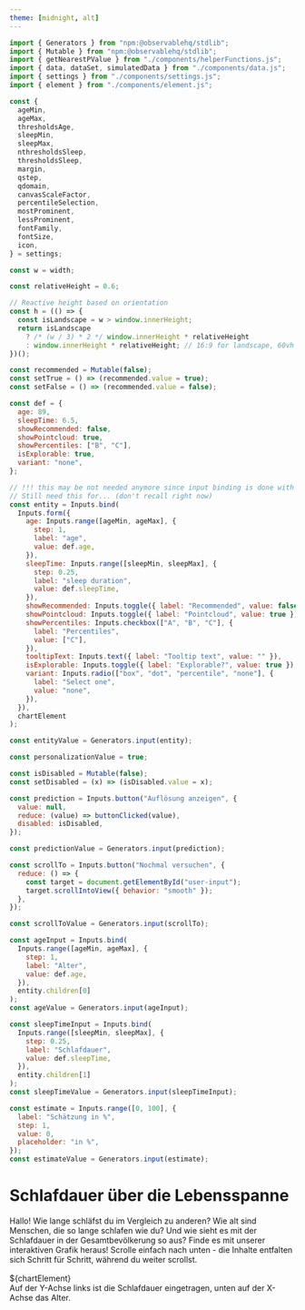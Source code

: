 ```yaml
---
theme: [midnight, alt]
---
```


<style>

.scroll-container {
  /* position: relative; */
  margin: 1rem auto;
}

.scroll-info {
  position: sticky;
  top: 0;
  margin: 0 auto;
  background-color: var(--theme-background-alt);
  /* z-index: -1; */
  /* pointer-events: none; */
  /* transition: z-index 0.3s ease, pointer-events 0.3s ease; */
}

/* .scroll-info.interactive {
  z-index: 3;
  pointer-events: auto;
} */

/* .scroll-info > div {
  position: relative;
} */

.scroll-info,
.scroll-section {
  transition: all 0.3s ease;
}
.scroll-section {
  position:relative;
  max-width: 32rem;
  margin: 0 auto 60vh;
  z-index: 2;
}

.scroll-section.inactive {
  opacity: 0.5; /* Adjust to desired dimming level */
  transition: opacity 0.3s ease; /* Smooth transition */
}

.scroll-section:last-of-type {
  margin-bottom: 30vh;
}

/* Style the buttons that are used to open and close the accordion panel */
/* .accordion {
  background-color: #eee;
  color: #444;
  cursor: pointer;
  padding: 18px;
  width: 100%;
  text-align: left;
  border: none;
  outline: none;
  transition: 0.4s;
} */

/* Add a background color to the button if it is clicked on (add the .active class with JS), and when you move the mouse over it (hover) */
/* .active, .accordion:hover {
  background-color: #ccc;
} */

/* Style the accordion panel. Note: hidden by default */
.panel {
  /* padding: 0 18px; */
  /* background-color: white; */
  display: none;
  overflow: hidden;
}

#answer {
  display: none;
  overflow: hidden;
}

</style>

```js
import { Generators } from "npm:@observablehq/stdlib";
import { Mutable } from "npm:@observablehq/stdlib";
import { getNearestPValue } from "./components/helperFunctions.js";
import { data, dataSet, simulatedData } from "./components/data.js";
import { settings } from "./components/settings.js";
import { element } from "./components/element.js";
```

```js
const {
  ageMin,
  ageMax,
  thresholdsAge,
  sleepMin,
  sleepMax,
  nthresholdsSleep,
  thresholdsSleep,
  margin,
  qstep,
  qdomain,
  canvasScaleFactor,
  percentileSelection,
  mostProminent,
  lessProminent,
  fontFamily,
  fontSize,
  icon,
} = settings;
```

```js
const w = width;
```

```js
const relativeHeight = 0.6;
```

```js
// Reactive height based on orientation
const h = (() => {
  const isLandscape = w > window.innerHeight;
  return isLandscape
    ? /* (w / 3) * 2 */ window.innerHeight * relativeHeight
    : window.innerHeight * relativeHeight; // 16:9 for landscape, 60vh for portrait
})();
```

```js
const recommended = Mutable(false);
const setTrue = () => (recommended.value = true);
const setFalse = () => (recommended.value = false);
```

```js
const def = {
  age: 89,
  sleepTime: 6.5,
  showRecommended: false,
  showPointcloud: true,
  showPercentiles: ["B", "C"],
  isExplorable: true,
  variant: "none",
};
```

```js
// !!! this may be not needed anymore since input binding is done with separate input declarations
// Still need this for... (don't recall right now)
const entity = Inputs.bind(
  Inputs.form({
    age: Inputs.range([ageMin, ageMax], {
      step: 1,
      label: "age",
      value: def.age,
    }),
    sleepTime: Inputs.range([sleepMin, sleepMax], {
      step: 0.25,
      label: "sleep duration",
      value: def.sleepTime,
    }),
    showRecommended: Inputs.toggle({ label: "Recommended", value: false }),
    showPointcloud: Inputs.toggle({ label: "Pointcloud", value: true }),
    showPercentiles: Inputs.checkbox(["A", "B", "C"], {
      label: "Percentiles",
      value: ["C"],
    }),
    tooltipText: Inputs.text({ label: "Tooltip text", value: "" }),
    isExplorable: Inputs.toggle({ label: "Explorable?", value: true }),
    variant: Inputs.radio(["box", "dot", "percentile", "none"], {
      label: "Select one",
      value: "none",
    }),
  }),
  chartElement
);
```

```js
const entityValue = Generators.input(entity);
```

```js
const personalizationValue = true;
```

```js
const isDisabled = Mutable(false);
const setDisabled = (x) => (isDisabled.value = x);
```

```js
const prediction = Inputs.button("Auflösung anzeigen", {
  value: null,
  reduce: (value) => buttonClicked(value),
  disabled: isDisabled,
});
```

```js
const predictionValue = Generators.input(prediction);
```

```js
const scrollTo = Inputs.button("Nochmal versuchen", {
  reduce: () => {
    const target = document.getElementById("user-input");
    target.scrollIntoView({ behavior: "smooth" });
  },
});
```

```js
const scrollToValue = Generators.input(scrollTo);
```

```js
const ageInput = Inputs.bind(
  Inputs.range([ageMin, ageMax], {
    step: 1,
    label: "Alter",
    value: def.age,
  }),
  entity.children[0]
);
const ageValue = Generators.input(ageInput);
```

```js
const sleepTimeInput = Inputs.bind(
  Inputs.range([sleepMin, sleepMax], {
    step: 0.25,
    label: "Schlafdauer",
    value: def.sleepTime,
  }),
  entity.children[1]
);
const sleepTimeValue = Generators.input(sleepTimeInput);
```

```js
const estimate = Inputs.range([0, 100], {
  label: "Schätzung in %",
  step: 1,
  value: 0,
  placeholder: "in %",
});
const estimateValue = Generators.input(estimate);
```

# Schlafdauer über die Lebensspanne

Hallo!
Wie lange schläfst du im Vergleich zu anderen? Wie alt sind Menschen, die so lange schlafen wie du? Und wie sieht es mit der Schlafdauer in der Gesamtbevölkerung so aus? Finde es mit unserer interaktiven Grafik heraus! Scrolle einfach nach unten - die Inhalte entfalten sich Schritt für Schritt, während du weiter scrollst.

<section class="scroll-container">
  <div class="scroll-info">${chartElement}</div>
  <div class="scroll-section card" data-step="1">Auf der Y-Achse links ist die Schlafdauer eingetragen, unten auf der X-Achse das Alter.</div>
  <div class="scroll-section card" data-step="2">Jeder winzige Punkt in der Wolke entspricht der Schlafdauer einer Person eines bestimmten Alters. Dazu haben Fachleute die Daten von über 150.000 Menschen aus verschiedenen Studien zusammengetragen. Je dichter die Wolke, desto mehr Menschen werden dort repräsentiert. Die Daten der Erwachsenen beruhen auf Selbsteinschätzungen, die der Kinder auf Angaben der Eltern. Studien zufolge unterliegt die Beurteilung der eigenen Schlafdauer oft Verzerrungen: Wer unter Schlafstörungen leidet, neigt dazu, die geschlafene Zeit zu unterschätzen. Gute Schläfer hingegen überschätzen sie häufig.</div>
  <div class="scroll-section card" data-step="3">Die Linien geben Perzentile an und zeigen, wie sich die Datenpunkte in der Stichprobe verteilen. Was das konkret heißt, siehst du im folgenden Bild:</div>
  <div class="scroll-section card" data-step="4">Karin ist 31 Jahre alt und liegt mit einer Schlafdauer von 7 Stunden im 50. Perzentil: Die eine Hälfte der 31-Jährigen schläft mehr, die andere weniger.</div>
   <div class="scroll-section card" data-step="5" id="user-input">
  Wie ist es bei dir? Gib hier dein Alter und deine übliche Schlafdauer (bspw. von letzter Nacht) ein, um dich in der Grafik verorten zu können! Wenn du weiter scrollst, kannst du dich mit anderen in deinem Alter vergleichen.
  ${ageInput}${sleepTimeInput}</div>
  <div class="scroll-section card" data-step="6">Die Figuren zeigen, wie lange Menschen in einem bestimmten Alter schlafen. Jede Figur steht für einen Anteil der Menschen in dieser Altersgruppe. Je höher oder tiefer eine Figur auf der Grafik ist, desto länger oder kürzer schlafen diese Menschen. Je mehr Figuren nebeneinanderstehen, desto mehr Menschen schlafen die Stundenanzahl, die links auf dieser Höhe angegeben ist.</div> 
    <div class="scroll-section card" data-step="7">Was würdest du schätzen, wie viel Prozent der Menschen in ${personalizationValue ? "deiner" : "dieser"} Altersgruppe schlafen kürzer als du?${estimate}${prediction}
      <div id="answer">Die richtige Antwort ist ${Math.round(getNearestPValue(dataSet, chartValue.age, chartValue.sleepTime) * 100)}% Versuche es gerne nochmal mit einem anderen Alter/Schlafdauer. Wenn du auf den Button klickst, scrollt die Seite wieder nach oben zur richtigen Stelle. Wenn du lieber fortfahren willst, scrolle wie gehabt weiter nach unten.${scrollTo}
      </div>
    </div>  
   <div class="scroll-section card" data-step="8">Jetzt kannst du die Grafik frei erkunden, indem du den Cursor in die Grafik bewegst.</div>
      <div class="scroll-section card" data-step="8">Jetzt kannst du die Grafik frei erkunden, indem du den Cursor in die Grafik bewegst.</div>

</section>

```js
console.log("dataSet", dataSet);
```

```js
/* const container = d3.select(element("div")); */
console.log("Codeblock executed");
const container = d3.create("div");
container.style("position", "relative");
container.style("background-color", `var(--theme-background)`);

const canvas = container.append("canvas").node();
const context = canvas.getContext("2d");

// Initialize the value of the container
container.node().value = {
  age: undefined,
  sleepTime: undefined,
  showRecommended: false,
  showPointcloud: true,
  showPercentiles: ["B", "C"],

  tooltipText: "",
  isExplorable: false,
  variant: "none",
};

canvas.width = w * canvasScaleFactor;
canvas.height = h * canvasScaleFactor;

canvas.style.width = `${w}px`;
canvas.style.height = `${h}px`;

const svg = container
  .append("svg")
  .attr("class", "svg")
  .attr("width", w)
  .attr("height", h)
  .style("position", "absolute")
  .style("top", "0px")
  .style("left", "0px");

const defs = svg.append("defs");

defs
  .append("symbol")
  .attr("id", "man-icon")
  .attr("viewBox", "0 -960 960 960")
  .append("path")
  .attr("d", icon)
  .attr("fill", "white");

const pointcloud = new Pointcloud(context, canvas);

// Create Axes
createXAxis(svg);
createYAxis(svg);

const crosshair = initializeCrosshair(svg);

// Setup the pointer interactions like pointerMoved and pointerClicked
new PointerInteraction(svg, container);

function update(data) {
  //console.log(data);

  // Update the pointcloud visibility
  pointcloud.setVisibility(container.node().value.showPointcloud);

  switch (container.node().value.variant) {
    case "percentile":
      updatePercentilePlot(data);
      break;
    case "dot":
      updateDotPlot(data, container.node().value);
      break;
    case "box":
      updateBoxPlot(data);
      break;
    case "none":
      exitPlot();
      break;
    default:
      console.error("Unknown plot type selected");
  }

  // Draw percentiles
  drawGroupedPercentileLines(svg, container);

  // Draw recommended Area
  drawRecommendedArea(svg, container);

  updateCrosshairs(container.node().value, crosshair);
}

container.node().update = update;
```

```js
const chartElement = container.node();
```

```js
const chartValue = Generators.input(chartElement);
```

```js
const cases = [
  { name: "Leo", age: 8.1, tib: 12 },
  { name: "Paula", age: 17.35, tib: 9 },
  { name: "Karin", age: 31.15, tib: 7 },
  { name: "Maria", age: 75, tib: 6 },
];
```

```js
function set(input, value) {
  input.value = value;
  input.dispatchEvent(new Event("input", { bubbles: true }));
}
```

```js
const update = chartElement.update(dataSet.get(chartValue.age));
```

```js
const band = 1;
```

<!-- ---

### Crosshairs -->

```js
function initializeCrosshair(svg) {
  const x = Number(xScaleSVG(ageMin));
  const y = Number(yScaleSVG(sleepMax));

  const crosshair = svg.append("g").attr("class", "crosshair");

  const tooltip = crosshair
    .append("g")
    .attr("class", "tooltip")
    .style("display", "none");

  // Tooltip text
  const tooltipText = tooltip
    .append("text")
    .attr("class", "tooltip-text")
    .attr("x", 0) // Centered above the crosshair
    .attr("y", -20) // Positioned within the rectangle
    .attr("text-anchor", "middle")
    .attr("alignment-baseline", "middle")
    .attr("fill", "white")
    .style("font", `${fontSize} ${fontFamily}`)
    .text("Name"); // Default placeholder text

  const crosshairPoint = crosshair
    .append("circle")
    .attr("class", "crosshairPoint")
    .attr("cx", x)
    .attr("cy", y)
    .attr("r", "4px")
    .attr("fill", "white")
    .attr("opacity", 0);

  const crosshairXLabel = crosshair
    .append("text")
    .attr("class", "crosshairLabel")
    .attr("x", x)
    .attr("y", h - margin.bottom)
    .attr("dy", 9)
    .style("fill", "white")
    .style("stroke", "black")
    .style("stroke-width", "6")
    .style("paint-order", "stroke")
    .style("font", `${fontSize} ${fontFamily}`)
    .style("text-anchor", "start")
    .style("alignment-baseline", "hanging")
    .text(`${ageFormat(ageMin)} Jahre (Alter)`);

  const crosshairXLine = crosshair
    .append("line")
    .attr("class", "crosshairLine")
    .attr("x1", x)
    .attr("x2", x)
    .attr("y1", h - margin.bottom)
    .attr("y2", h - margin.bottom + 6)
    .style("stroke", "white")
    .style("stroke-width", lineWidths.regular);

  const crosshairYLabel = crosshair
    .append("text")
    .attr("class", "crosshairLabel")
    .attr("x", margin.left)
    .attr("y", y)
    .attr("dy", -4)
    .style("fill", "white")
    .style("stroke", "black")
    .style("stroke-width", "4")
    .style("paint-order", "stroke")
    .style("font", `${fontSize} ${fontFamily}`)
    .style("text-anchor", "start")
    .style("alignment-baseline", "baseline")
    .text(`${convertDecimalToTimeFormat(sleepMax)} Stunden (Schlafdauer)`);

  const crosshairYLine = crosshair
    .append("line")
    .attr("class", "crosshairLine")
    .attr("x1", margin.left)
    .attr("x2", w - margin.right)
    .attr("y1", y)
    .attr("y2", y)
    .style("stroke", "white")
    .attr("stroke-opacity", 1)
    .style("stroke-width", 1);

  return {
    crosshairPoint: crosshairPoint,
    crosshairXLine: crosshairXLine,
    crosshairXLabel: crosshairXLabel,
    crosshairYLine: crosshairYLine,
    crosshairYLabel: crosshairYLabel,
    tooltip: tooltip,
    tooltipText: tooltipText,
  };
}
```

```js
function updateCrosshairs(
  data,
  {
    crosshairPoint,
    crosshairXLine,
    crosshairXLabel,
    crosshairYLine,
    crosshairYLabel,
    tooltip,
    tooltipText,
  }
) {
  let x = Number(xScaleSVG(data.age));
  let y = Number(yScaleSVG(data.sleepTime));
  let textAge = data.age;
  let textSleep = data.sleepTime;
  let duration = 100;
  let tickOpacity = 0.4;
  let pointOpacity = 1;
  let intersect = data.age < 23;
  let labelXOffset = -6;

  console.log("tooltipText", data.tooltipText);

  // -------------------------
  // Tooltip visibility logic
  // -------------------------
  //
  // Show the tooltip only if "data.tooltipText" is defined.
  // Hide it otherwise.
  const tooltipIsVisible = data.tooltipText !== undefined;
  // If tooltip is visible, show the text from data.tooltipText
  if (tooltipIsVisible) {
    tooltipText.text(data.tooltipText);
  }

  // if cursor outside margins the crosshair get reset
  if (isNaN(x) || isNaN(y)) {
    x = Number(xScaleSVG(ageMin));
    y = Number(yScaleSVG(sleepMax));
    textAge = ageMin;
    textSleep = sleepMax;
    duration = 400;
    tickOpacity = 1;
    pointOpacity = 0;
    labelXOffset = 0;
  }

  // Transition the tooltip container
  tooltip
    .transition()
    .duration(duration)
    .style("display", tooltipIsVisible ? "block" : "none")
    .attr("transform", `translate(${x}, ${y})`);

  // Fade out the axis ticks if the crosshair is active
  d3.selectAll(".x-axis .tick")
    .transition()
    .duration(200)
    .attr("opacity", tickOpacity);

  d3.selectAll(".y-axis .tick text")
    .transition()
    .duration(200)
    .attr("opacity", tickOpacity);

  // Move the crosshair dot
  crosshairPoint
    .transition()
    .attr("cx", x)
    .attr("cy", y)
    .duration(duration)
    .attr("opacity", pointOpacity);

  // Move X label & line
  crosshairXLabel
    .transition()
    .duration(duration)
    .attr("x", x)
    .attr("dx", labelXOffset)
    .text(`${ageFormat(textAge)} Jahre (Alter)`);

  crosshairXLine.transition().duration(duration).attr("x1", x).attr("x2", x);

  // Move Y label & line
  crosshairYLabel
    .transition("dxTransitionLabel")
    .duration(200)
    .attr("x", intersect ? w - margin.right : margin.left);

  crosshairYLabel
    .transition("textanchorTransitionLabel")
    .duration(100)
    .delay(100)
    .style("text-anchor", intersect ? "end" : "start");

  crosshairYLabel
    .transition("xyTextTransitionLabel")
    .duration(duration)
    .attr("y", y)
    .text(`${convertDecimalToTimeFormat(textSleep)} Stunden (Schlafdauer)`);

  crosshairYLine.transition().duration(duration).attr("y1", y).attr("y2", y);
}
```

<!-- ---

### Pointer Functions -->

```js
class PointerInteraction {
  constructor(svg, container) {
    this.svg = svg;
    this.container = container;
    this.isPlotLocked = false;
    this.node = container.node();

    // Attach event listeners
    this.attachEventListeners();

    // Create a debounced logger
    this.debouncedLogger = createDebouncedLogger(logInteraction, 500); // 500ms delay
  }

  /**
   * Calculate the pointer's position and determine if it is within margins.
   * @param {Event} event - The pointer event.
   * @returns {Object} - An object with `x`, `y`, and `withinMargins`.
   */
  calculatePosition(event) {
    const [x, y] = d3.pointer(event);
    const withinMargins =
      x >= margin.left &&
      x <= w - margin.right &&
      y >= margin.top &&
      y <= h - margin.bottom;

    return { x, y, withinMargins };
  }

  /**
   * Map position to data values or reset if out of bounds.
   * @param {Object} position - The pointer position (x, y, withinMargins).
   * @returns {Object} - Updated interaction state.
   */
  calculateValue({ x, y, withinMargins }) {
    if (!withinMargins) {
      return {
        ...this.node.value,
        age: undefined,
        sleepTime: undefined,
      };
    }

    return {
      ...this.node.value,
      age: Math.round(xScaleSVG.invert(x)),
      sleepTime: roundToStep(yScaleSVG.invert(y), 0.25),
    };
  }

  /**
   * Update the cursor style based on the plot lock state.
   * @param {boolean} locked - Whether the plot is locked.
   */
  updateInteractionState(locked) {
    this.svg.style("cursor", locked ? "not-allowed" : "crosshair");
  }

  /**
   * Handle pointer movement and update interaction state.
   * @param {Event} event - The pointer move event.
   */
  pointerMoved(event) {
    if (
      !this.isValidEvent(event) ||
      this.isPlotLocked ||
      !this.node.value.isExplorable
    )
      return;

    const position = this.calculatePosition(event);
    const newValue = this.calculateValue(position);

    // Trigger an update only if the value changes
    if (!_.isEqual(this.node.value, newValue)) {
      this.node.value = newValue;
      this.node.dispatchEvent(new CustomEvent("input", { bubbles: true }));

      // Log the interaction with a debounce
      this.debouncedLogger(newValue);
    }
  }

  /**
   * Toggle the lock state of the plot on pointer click.
   */
  pointerClicked() {
    this.isPlotLocked = !this.isPlotLocked;
    this.updateInteractionState(this.isPlotLocked);
  }

  /**
   * Validate the event object.
   * @param {Event} event - The event to validate.
   * @returns {boolean} - Whether the event is valid.
   */
  isValidEvent(event) {
    return event !== null && typeof event === "object";
  }

  /**
   * Attach pointer event listeners to the SVG element.
   */
  attachEventListeners() {
    this.svg
      .on("pointerenter pointermove", this.pointerMoved.bind(this))
      .on("click", this.pointerClicked.bind(this))
      .on("touchstart", (event) => event.preventDefault()); // Prevent default touch behavior
  }
}
```

```js
function createDebouncedLogger(callback, delay) {
  let timer;
  return (data) => {
    clearTimeout(timer);
    timer = setTimeout(() => {
      callback(data);
    }, delay);
  };
}
```

```js
function logInteraction({ age, sleepTime }) {
  /* console.log(`Logging interaction: Age=${age}, SleepTime=${sleepTime}`); */
  window["optimizely"] = window["optimizely"] || [];
  window["optimizely"].push({
    type: "event",
    eventName: "kielscn_schlafdauer_sctn_8_input_changed",
    tags: {
      age_value: age,
      sleepTime_value: sleepTime,
    },
  });
}
```

<!-- ---

### Axes -->

```js
function createXAxis(svg) {
  // Append the x-axis group to the SVG and set its position based on height and margin
  const xAxis = svg
    .append("g")
    .attr("class", "x-axis")
    .attr("transform", `translate(0,${h - margin.bottom})`)
    .call(
      d3
        .axisBottom(xScaleSVG)
        .tickFormat(d3.format("02"))
        .tickValues(d3.range(ageMin, ageMax + 1, 5))
    )
    .call((g) => {
      // Styling specific ticks and lines
      g.selectAll(".tick text")
        .style("fill", "white")
        .style("font", `${fontSize} ${fontFamily}`);
      g.selectAll(".tick:first-of-type text").style("text-anchor", "start");
      g.selectAll(".tick line").attr("stroke", "white");
      g.select(".domain").attr("stroke", "white");
    });
}
```

```js
// Convert sleep time hours to JavaScript date objects
const startTime = new Date();
startTime.setHours(sleepMin, 0, 0, 0); // Set hours, minutes, seconds, milliseconds
```

```js
// Convert sleep time hours to JavaScript date objects
const endTime = new Date();
endTime.setHours(sleepMax, 0, 0, 0); // Set hours, minutes, seconds, milliseconds
```

```js
function createYAxis(svg) {
  // Append the y-axis group to the SVG and set its position based on margin
  const yAxis = svg
    .append("g")
    .attr("class", "y-axis")
    .attr("transform", `translate(${margin.left},0)`)
    .call(
      d3
        .axisRight(timeScale)
        .tickSize(w - margin.left - margin.right)
        .tickFormat(d3.timeFormat("%H:%M"))
    )
    .call((g) => {
      // Custom styling for ticks and lines
      g.selectAll(".tick text")
        .style("fill", "white")
        .style("font", `${fontSize} ${fontFamily}`)
        .style("stroke", "black")
        .style("stroke-width", "2")
        .style("paint-order", "stroke")
        .attr("x", 0)
        .attr("dy", -4);
      g.selectAll(".tick line").attr("stroke", "white");
      g.selectAll(".tick:not(:first-of-type) line")
        .attr("stroke-opacity", 0.4)
        .attr("stroke-dasharray", "2,2");
      g.selectAll(".tick:first-of-type").remove(); // Removes the first tick if necessary
      g.select(".domain").remove(); // Removes the axis line
    });
}
```

```js
function formatTickX(d) {
  // Check if the previous element sibling of the parent node is a 'path', which would mean this is the first tick
  return this.parentNode.previousElementSibling &&
    this.parentNode.previousElementSibling.tagName === "path"
    ? `${d} Jahre (Alter)`
    : `${d}`;
}
```

```js
function formatTickY(d) {
  // Check if the previous element sibling of the parent node is a 'path', which would mean this is the first tick
  return this.parentNode.nextSibling ? `${d}` : `${d} Stunden (Schlafdauer)`;
}
```

<!-- ---

### Helper Functions -->

```js
function transitionPlot(selection, data) {
  selection
    .transition("transform")
    .duration(100)
    .ease(d3.easeCubic)
    .attr("transform", `translate(${xScaleSVG(data.ageRange.start)}, 0)`);
}
```

```js
function updatePlot({
  data,
  plotClass,
  plotDataKey,
  enterFn,
  updateFn,
  preprocessFn = () => ({}),
  filterFn = (data) => data,
  useElements = true, // New parameter to switch between the two methods
}) {
  const svg = d3.select(".svg");

  // Check if data is undefined, empty
  if (!data || !data[plotDataKey] || data[plotDataKey].length === 0) {
    svg
      .selectAll(`.${plotClass}`)
      .transition("opacity")
      .duration(200)
      .style("opacity", 0)
      .remove();
    return;
  }

  // Apply the filter function
  const filteredData = filterFn(data[plotDataKey]);

  // Run preprocessing function and get preprocessed data
  const preprocessData = preprocessFn(filteredData);

  // Bind data, considering whether it's an array or a single object
  let plot = svg.selectAll(`.${plotClass}`).data([filteredData], () => 1);
  let plotEnter;
  if (useElements) {
    // For dot and percentile plots
    plotEnter = plot
      .enter()
      .append("g")
      .attr("class", plotClass)
      .attr("transform", `translate(${xScaleSVG(data.ageRange.start)}, 0)`)
      .style("opacity", 0);

    plotEnter.transition("opacity").duration(200).style("opacity", 1);

    plot = plot.merge(plotEnter);

    plot.call(transitionPlot, data);

    plot
      .selectAll(`.${plotClass}-element`)
      .data(
        (d) => d || [],
        (d) => d.p
      )
      .join(
        (enter) => enterFn(enter, preprocessData),
        (update) => updateFn(update, preprocessData),
        (exit) => exit.remove()
      );
  } else {
    // For box plots
    // Apply transitions to the box plot based on data.
    transitionPlot(plot, data);
    plot.join(
      (enter) => enterFn(enter, { ageRange: data.ageRange }),
      (update) => updateFn(update, { ageRange: data.ageRange }),
      (exit) => exit.remove()
    );
  }
}
```

```js
/**
 * Exits any currently visible plot by fading it out and removing it from the DOM.
 * The function targets plots with classes 'dot', 'box', and 'percentile'.
 */
function exitPlot() {
  const svg = d3.select(".svg");

  // Define the possible plot classes
  const plotClasses = ["dot-plot", "box-plot", "percentile-plot"];

  // Select all plots with the specified classes and apply the exit transition
  svg
    .selectAll(plotClasses.map((cls) => `.${cls}`).join(", "))
    .transition("opacity")
    .duration(200)
    .style("opacity", 0)
    .remove();
}
```

```js
function roundToStep(value, step) {
  return Math.round(value / step) * step;
}
```

```js
const timeFormat = d3.timeFormat("%H:%M");
```

```js
const ageFormat = d3.format("02");
```

```js
function convertDecimalToTimeFormat(decimalHour) {
  const hours = Math.floor(decimalHour); // Get the whole number part for hours
  const minutes = Math.round((decimalHour - hours) * 60); // Convert the decimal part to minutes

  const date = new Date();
  date.setHours(hours, minutes, 0, 0);

  return timeFormat(date); // Format the date to HH:MM
}
```

<!-- ---

### Box Plot -->

```js
const updateBox = (update) => {
  update
    .select(".range")
    .transition()
    .duration(400)
    .attr(
      "d",
      (d) => `M0,${yScaleBoxPlot(d.range[1])} V${yScaleBoxPlot(d.range[0])}`
    );

  update
    .select(".quartiles")
    .transition()
    .duration(400)
    .attr(
      "d",
      (d) => `
          M${-10},${yScaleBoxPlot(d.quartiles[2])}
          H${10}
          V${yScaleBoxPlot(d.quartiles[0])}
          H${-10}
          Z
        `
    );

  update
    .select(".median")
    .transition()
    .duration(400)
    .attr("d", (d) => `M${-10},${yScaleBoxPlot(d.quartiles[1])} H${10}`);

  return update;
};
```

```js
const enterBox = (enter, { ageRange }) => {
  let boxEnter = enter
    .append("g")
    .attr("class", "box")
    .attr("transform", `translate(${xScaleSVG(ageRange.start)}, 0)`)
    .attr("opacity", 0);

  boxEnter
    .append("path")
    .attr("class", "range")
    .attr("stroke", "white")
    .attr("stroke-width", lineWidths.regular);

  boxEnter
    .append("path")
    .attr("class", "quartiles")
    .attr("stroke", "white")
    .attr("stroke-width", lineWidths.regular);

  boxEnter
    .append("path")
    .attr("class", "median")
    .attr("stroke", "white")
    .attr("stroke-width", lineWidths.regular);

  boxEnter.transition().duration(400).attr("opacity", 1);

  return boxEnter;
};
```

```js
function updateBoxPlot(data) {
  const enterBoxPlot = (enter, { ageRange }) => enterBox(enter, { ageRange });
  const updateBoxPlot = (update) => updateBox(update);

  updatePlot({
    data: data,
    plotClass: "box",
    plotDataKey: "boxPlotData",
    enterFn: enterBoxPlot,
    updateFn: updateBoxPlot,
    useElements: false,
  });
}
```

<!-- ---

### Dot Plot -->

```js
function precalculateHeights(data) {
  const totalHeightMap = new Map();
  data.forEach((dot) => {
    const x = dot.x;
    const count = totalHeightMap.get(x) || 0;
    totalHeightMap.set(x, count + 2 * qradius);
  });
  return totalHeightMap;
}
```

```js
function getStackOffset(x, radius, stackMap) {
  let currentHeight = stackMap.get(x) || 0;
  stackMap.set(x, currentHeight + 2 * radius);
  return currentHeight;
}
```

```js
function calculateCX(d, stackMap, totalHeightMap) {
  const offset = getStackOffset(d.x, qradius, stackMap);
  const totalHeight = totalHeightMap.get(d.x);
  return totalHeight / 2 - offset - qradius;
}
```

```js
function enterDot(enter, values, stackMap, totalHeightMap) {
  return enter
    .append("use")
    .attr("href", "#man-icon")
    .attr("class", "dot-plot-element")
    .attr("x", (d) => calculateCX(d, stackMap, totalHeightMap) - 12)
    .attr("y", (d) => yScaleDotPlot(d.x) - 12) // offset of half the height
    .attr("width", 24)
    .attr("height", 24)
    .attr("fill-opacity", (d) => (d.q <= values.sleepTime ? "1" : "0"))
    .style("stroke", "white")
    .style("stroke-width", 32);
}
```

```js
function updateDot(update, values, stackMap, totalHeightMap) {
  return update
    .transition()
    .delay(100)
    .duration(400)
    .ease(d3.easeCubic)
    .attr("fill-opacity", (d) => (d.q <= values.sleepTime ? "1" : "0"))
    .attr("x", (d) => calculateCX(d, stackMap, totalHeightMap) - 12)
    .attr("y", (d) => yScaleDotPlot(d.x) - 12); // offset of half the height
}
```

```js
function updateDotPlot(data, values) {
  const preprocessDotPlot = (plotData) => {
    return {
      stackMap: new Map(),
      totalHeightMap: precalculateHeights(plotData),
    };
  };

  const enterDotPlot = (enter, { stackMap, totalHeightMap }) =>
    enterDot(enter, values, stackMap, totalHeightMap);
  const updateDotPlot = (update, { stackMap, totalHeightMap }) =>
    updateDot(update, values, stackMap, totalHeightMap);

  updatePlot({
    data: data,
    plotClass: "dot-plot",
    plotDataKey: "dotPlotData",
    enterFn: enterDotPlot,
    updateFn: updateDotPlot,
    preprocessFn: preprocessDotPlot,
  });
}
```

<!-- ---

### Percentile Plot -->

```js
function enterPercentile(enter) {
  return enter
    .append("text")
    .attr("class", "percentile-plot-element")
    .attr("y", (d) => yScaleSVG(d.q))
    .text((d) => `${Math.round(d.p * 100)}%`) // Improved percentage display
    .style("fill", "white")
    .style("font", "10px Roboto")
    .attr("text-anchor", "middle")
    .attr("alignment-baseline", "middle");
}
```

```js
function updatePercentile(update) {
  return update
    .transition()
    .duration(100)
    .ease(d3.easeCubic)
    .attr("y", (d) => yScaleSVG(d.q));
}
```

```js
function updatePercentilePlot(data) {
  const filterPercentilePlot = (plotData) => {
    return plotData.filter((item) => percentileSelection.includes(item.p));
  };

  const enterPercentilePlot = (enter) => enterPercentile(enter); // Assuming enterDot doesn't require additional data
  const updatePercentilePlot = (update) => updatePercentile(update); // Assuming updateDot doesn't require additional data

  updatePlot({
    data: data,
    plotClass: "percentile-plot",
    plotDataKey: "percentilePlotData",
    enterFn: enterPercentilePlot,
    updateFn: updatePercentilePlot,
    filterFn: filterPercentilePlot,
  });
}
```

<!-- ---

### Settings -->

```js
const lineWidths = {
  thin: 0.5,
  regular: 1,
  medium: 1.5,
  thick: 2,
};
```

```js
const colors = {
  background: "black",
  grid: "white",
  recommended: "#2e807d",
  acceptable: "#3d1438",
  text: "white",
  strokeOutline: "black",
};
```

<!-- ---

### Setup

---

### Scales -->

```js
const xScaleSVG = d3
  .scaleLinear()
  .domain([ageMin, ageMax]) // Data space
  .rangeRound([margin.left, w - margin.right]) // Pixel space
  .clamp(true);
```

```js
const yScaleSVG = d3
  .scaleLinear()
  .domain([sleepMin, sleepMax]) // Data space
  .rangeRound([h - margin.bottom, margin.top]) // Pixel space, inverted because canvas y=0 is at the top
  .clamp(true);
```

```js
const timeScale = d3
  .scaleTime()
  .domain([startTime, endTime])
  .range([h - margin.bottom, margin.top])
  .clamp(true);
```

```js
const xScaleDotPlot = d3
  .scaleLinear()
  .domain([0, qymax])
  .range([0, qymax * qradius * 2]);
```

```js
const yScaleDotPlot = d3
  .scaleLinear()
  .domain([sleepMin, sleepMax])
  .range([h - margin.bottom, margin.top]);
```

```js
const xScaleBoxPlot = d3
  .scaleLinear()
  .domain([ageMin, ageMax])
  .rangeRound([margin.left, w - margin.right]);
```

```js
const yScaleBoxPlot = d3
  .scaleLinear()
  .domain([sleepMin, sleepMax])
  .range([h - margin.bottom, margin.top]);
```

```js
const rangeSteps = d3.range(4, 13.5, 0.5); // Creates an array from 4 to 13 with steps of 0.5
```

```js
const rangeValues = d3.range(
  h - margin.bottom,
  margin.top,
  ((margin.top - (h - margin.bottom)) / rangeSteps.length) * -1
);
```

```js
d3.range(
  h - margin.bottom,
  margin.top,
  ((margin.top - (h - margin.bottom)) / rangeSteps.length) * -1
);
```

```js
const yScaleCrosshair = d3
  .scaleThreshold()
  .domain(rangeSteps) // Data space
  .range(d3.range(h - margin.bottom, margin.top, -1)); // Assuming equal step in pixel space // Assuming equal step in pixel space
```

```js
const yScaleCrosshair1 = d3
  .scaleQuantize()
  .domain([h - margin.bottom, margin.top])
  .range(thresholdsSleep);
```

```js
const yScaleQuantize = d3
  .scaleQuantize()
  .domain(d3.range(h - margin.bottom, margin.top, -1))
  .range([4, 13]); // Assuming equal step in pixel space
```

<!-- ---

### Quantile Dot Plots -->

```js
const qwidth = h - margin.top - margin.bottom;
```

```js
// find the maximum amount of stacked dots
const qymax = Math.max(
  ...data.map((obj) =>
    Math.max(
      ...d3
        .rollup(
          obj.dotPlotData,
          (v) => v.length, // Count the entries
          (d) => d.x // Group by the x value
        )
        .values()
    )
  )
);
```

```js
const qradius = (0.5 * qwidth * qstep) / (qdomain[1] - qdomain[0]);
```

<!-- ---

### Percentile Lines Plot -->

```js
function drawGroupedPercentileLines(svg, container) {
  const percentiles = container.node().value.showPercentiles;

  // Create or select a group for all percentile lines
  let allPercentilesGroup = svg.select(".all-percentiles");

  if (allPercentilesGroup.empty()) {
    allPercentilesGroup = svg.append("g").attr("class", "all-percentiles");
  }

  // Filter the data based on the percentiles array
  const visiblePercentiles = groupedByPercentile.filter((value) => {
    const percentileKey = value[0]; // The percentile key (5, 6, 7, etc.)
    return (
      (mostProminent.includes(percentileKey) && percentiles.includes("A")) ||
      (lessProminent.includes(percentileKey) &&
        percentileKey % 5 === 0 &&
        percentiles.includes("B")) ||
      percentiles.includes("C")
    );
  });

  // Bind data to the percentile group
  const percentileGroups = allPercentilesGroup
    .selectAll(".percentile-group")
    .data(visiblePercentiles, (d) => d[0]); // Use the first item in the array as the key

  // Use join to handle enter, update, and exit
  percentileGroups.join(
    (enter) => {
      const group = enter
        .append("g")
        .attr("class", "percentile-group")
        .style("opacity", 0); // Start with 0 opacity for fade-in

      // Draw lines with the provided styles
      group.each(function (d) {
        const percentileKey = d[0]; // The percentile key (5, 6, 7, etc.)
        const percentileData = d[1]; // The array of percentile data objects (age, tst, etc.)

        if (
          mostProminent.includes(percentileKey) &&
          percentiles.includes("A")
        ) {
          drawPercentileLines(
            d3.select(this),
            percentileData,
            0.4,
            lineWidths.regular,
            colors.text
          );
        } else if (
          lessProminent.includes(percentileKey) &&
          percentileKey % 5 === 0 &&
          percentiles.includes("B")
        ) {
          drawPercentileLines(
            d3.select(this),
            percentileData,
            0.4,
            lineWidths.thin,
            colors.text
          );
        } else if (percentiles.includes("C")) {
          drawPercentileLines(
            d3.select(this),
            percentileData,
            0.2,
            lineWidths.regular,
            colors.text
          );
        }
      });

      group
        .transition()
        .duration(600)
        .ease(d3.easeCubicInOut)
        .style("opacity", 1); // Fade in
    },

    // Update: Keep elements that are still present
    (update) => update,

    // Exit: Fade out and remove lines when percentiles are no longer visible
    (exit) =>
      exit
        .transition()
        .duration(600)
        .ease(d3.easeCubicInOut)
        .style("opacity", 0)
        .remove() // Remove after transition
  );
}
```

```js
function drawPercentileLines(
  selection,
  data,
  opacity,
  strokeWidth,
  strokeColor
) {
  selection
    .append("path")
    .datum(data) // Bind the data to the path
    .attr("fill", "none")
    .attr("stroke", strokeColor)
    .attr("stroke-width", strokeWidth)
    .attr("stroke-opacity", opacity)
    .attr("d", lineGenerator); // Use the line generator to set the "d" attribute
}
```

```js
const lineGenerator = d3
  .line()
  .curve(d3.curveNatural)
  .x((d) => xScaleSVG(d.age))
  .y((d) => yScaleSVG(d.tst));
```

<!-- ---

### Recommended Area -->

```js
function drawRecommendedArea(svg, container) {
  const recommendedData = container.node().value.showRecommended
    ? [sleepData]
    : [];

  const group = svg.selectAll(".recommended-group").data(recommendedData);

  group.join(
    // Enter: Draw the area and lines when recommendedData has content
    (enter) => {
      const g = enter
        .append("g") // Append a group for the recommended area
        .attr("class", "recommended-group")
        .style("opacity", 0) // Start invisible
        .call((g) =>
          g
            .transition() // Apply fade-in transition
            .duration(600)
            .ease(d3.easeCubicInOut)
            .style("opacity", 1)
        );

      g.append("path")
        .attr("fill", colors.recommended)
        .attr("fill-opacity", 0.2)
        .attr("d", areaGenerator);

      const lowerLine = areaGenerator.lineY0();
      const upperLine = areaGenerator.lineY1();

      g.append("path")
        .attr("d", lowerLine)
        .attr("stroke", colors.recommended)
        .attr("stroke-width", lineWidths.medium)
        .attr("fill", "none");

      g.append("path")
        .attr("d", upperLine)
        .attr("stroke", colors.recommended)
        .attr("stroke-width", lineWidths.medium)
        .attr("fill", "none");
    },

    // Update: Keep the group in place if it remains the same
    (update) => update,

    // Exit: Remove the area and lines when recommendedData is empty
    (exit) =>
      exit
        .transition() // Apply fade-out transition
        .duration(600)
        .ease(d3.easeCubicInOut)
        .style("opacity", 0)
        .remove()
  );
}
```

```js
const areaGenerator = d3
  .area()
  .x((d) => xScaleSVG(d.age))
  .y0((d) => yScaleSVG(d.recommended[0]))
  .y1((d) => yScaleSVG(d.recommended[1]))
  .curve(d3.curveStepAfter);
```

```js
// Process sleep data in an observable notebook cell
const sleepData = sleepGuidelines
  .flatMap((group) => {
    const [startAge, endAge] = group.ageRange.split("–").map(Number);

    return [
      ...(startAge < ageMin && endAge >= ageMin
        ? [{ age: ageMin, ...group }]
        : []),
      ...(startAge >= ageMin ? [{ age: startAge, ...group }] : []),
      ...(endAge > ageMin && endAge <= ageMax
        ? [{ age: endAge, ...group }]
        : []),
    ];
  })
  .concat(
    sleepGuidelines.at(-1).ageRange.split("–")[1] > ageMax
      ? [
          {
            age: ageMax,
            ...sleepGuidelines.at(-1),
          },
        ]
      : []
  );
```

```js
const sleepGuidelines = [
  { ageRange: "1–2", recommended: [11, 14], acceptable: [9, 16] },
  { ageRange: "3–5", recommended: [10, 13], acceptable: [8, 14] },
  { ageRange: "6–13", recommended: [9, 11], acceptable: [7, 12] },
  { ageRange: "14–17", recommended: [8, 10], acceptable: [7, 11] },
  { ageRange: "18–25", recommended: [7, 9], acceptable: [6, 11] },
  { ageRange: "26–40", recommended: [7, 9], acceptable: [6, 10] },
  { ageRange: "41–65", recommended: [7, 9], acceptable: [6, 10] },
  { ageRange: "66–98", recommended: [7, 8], acceptable: [5, 9] },
];
```

<!-- ---

### Point Cloud -->

```js
class Pointcloud {
  constructor(context, canvas) {
    if (
      !context ||
      !canvas ||
      !simulatedData ||
      !xScaleSVG ||
      !yScaleSVG ||
      !colors ||
      typeof ageMin === "undefined" ||
      typeof ageMax === "undefined" ||
      typeof canvasScaleFactor === "undefined"
    ) {
      throw new Error("Missing required parameters");
    }

    this.context = context;
    this.simulatedData = simulatedData;
    this.xScale = xScaleSVG;
    this.yScale = yScaleSVG;
    this.canvas = canvas;
    this.colors = colors;
    this.alpha = 0; // Initial transparency
    this.alphaMax = 0.3;
    this.visible = false;
    this.fadeDuration = 600;
  }

  // Draw points on the canvas with the specified alpha transparency
  draw(alpha) {
    this.context.fillStyle = this.colors.background;
    this.context.fillRect(0, 0, this.canvas.width, this.canvas.height);
    this.context.fillStyle = this.colors.text;
    this.context.globalAlpha = alpha;

    this.simulatedData
      .filter((d) => d.age >= ageMin && d.age <= ageMax)
      .forEach((point) => {
        this.context.beginPath();
        this.context.arc(
          this.xScale(point.age) * canvasScaleFactor,
          this.yScale(point.sleepTime) * canvasScaleFactor,
          0.5,
          0,
          2 * Math.PI
        );
        this.context.fill();
      });

    this.context.globalAlpha = 1; // Reset alpha to default
  }

  // Fade in the points by gradually increasing the alpha value
  fadeIn() {
    const startTime = performance.now();
    const fade = () => {
      const elapsed = performance.now() - startTime;
      const progress = Math.min(elapsed / this.fadeDuration, this.alphaMax);
      this.alpha = progress;
      this.draw(this.alpha);
      if (progress < this.alphaMax) {
        requestAnimationFrame(fade);
      }
    };
    requestAnimationFrame(fade);
    this.visible = true;
  }

  // Fade out the points by gradually decreasing the alpha value
  fadeOut() {
    const startTime = performance.now();
    const fade = () => {
      const elapsed = performance.now() - startTime;
      const progress = Math.min(elapsed / this.fadeDuration, this.alphaMax);
      this.alpha = this.alphaMax - progress;
      this.draw(this.alpha);
      if (progress < this.alphaMax) {
        requestAnimationFrame(fade);
      } else {
        this.context.fillStyle = this.colors.background;
        this.context.fillRect(0, 0, this.canvas.width, this.canvas.height);
      }
    };
    requestAnimationFrame(fade);
    this.visible = false;
  }

  // Set the visibility of the points and trigger the appropriate fade method
  setVisibility(visible) {
    if (visible && !this.visible) {
      this.fadeIn();
    } else if (!visible && this.visible) {
      this.fadeOut();
    }
  }
}
```

<!-- ---

### Cases -->

```js
function drawCases(svg) {
  const casesGroup = svg.append("g").attr("id", "casesGroup");
  casesGroup
    .selectAll("circle")
    .data(cases) // Bind data for each case
    .join("circle") // Create a circle for each case
    .attr("cx", (d) => xScaleSVG(d.age)) // Set the x-coordinate based on the age
    .attr("cy", (d) => yScaleSVG(d.tib)) // Set the y-coordinate based on the tib
    .attr("r", 2.5) // Radius of the circle
    .attr("fill", colors.text); // Fill color of the circles
}
```

<!-- ---

### data -->

```js
const ageGroups = [
  { ageRange: "5–10", name: "bis 10 Jahre" },
  { ageRange: "11–17", name: "11–17 Jahre" },
  { ageRange: "18–65", name: "18–65 Jahre" },
  { ageRange: "66–95", name: "über 66 Jahre" },
];
```

```js
const groupedByPercentile = d3.groups(flattenedData, (d) => d.percentile);
```

```js
const flattenedData = data.flatMap((d) =>
  d.percentilePlotData.map((p) => ({
    age: d.ageRange.start,
    percentile: Math.round(p.p * 100),
    tst: p.q,
  }))
);
```

<style>
@import url('https://fonts.googleapis.com/css2?family=Roboto&display=swap');
</style>

```js
const targetSection = document.querySelector(
  '.scroll-section.card[data-step="5"]'
);
```

```js
const lastSection = document.querySelector(
  '.scroll-section.card[data-step="8"]'
);
```

```js
const info = document.querySelector(".scroll-info");
const targets = document.querySelectorAll(".scroll-section");

const observerCallback = (entries, observer) => {
  entries.forEach((entry) => {
    const visibleSection = entry.target;
    const step = visibleSection.dataset.step;

    if (entry.isIntersecting) {
      // Section is visible
      visibleSection.classList.remove("inactive");
      /* console.log(`Section ${step} is now visible.`); */

      // Fetch the latest values without making the cell reactive
      const currentAgeValue = ageInput.value;
      const currentSleepTimeValue = sleepTimeInput.value;

      // Get the steps object
      const steps = getSteps(currentAgeValue, currentSleepTimeValue);

      window["optimizely"] = window["optimizely"] || [];
      window["optimizely"].push({
        type: "event",
        eventName: "kielscn_schlafdauer_sctn_visible",
        tags: {
          section: step,
          age_value: steps[step].age,
          sleepTime_value: steps[step].sleepTime,
        },
      });

      // Update the chartElement with the current step
      set(chartElement, steps[step]);

      // reseting the prediction visibility
      const target = document.getElementById("answer");
      target.style.display = "none";
      setDisabled(false);
      set(estimate, 0);

      // Additional behavior for the last section (step 8)
      if (step === "8") {
        info.classList.add("interactive");
        /* console.log("Enabled interactive graphic for the last section."); */
      }
    } else {
      // Section is not visible
      visibleSection.classList.add("inactive");

      // Remove interaction if the last section is no longer visible
      if (step === "8") {
        info.classList.remove("interactive");
        /* console.log(
          "Disabled interactive graphic as the last section is no longer visible."
        ); */
      }
    }
  });
};

const observerOptions = {
  root: null, // Use the viewport as the root
  rootMargin: `0% 0% -${100 - relativeHeight * 100}% 0%`, // Adjust as needed
  /* threshold: 0.5, */ // Trigger when 50% of the section is visible
};

const observer = new IntersectionObserver(observerCallback, observerOptions);

targets.forEach((target) => {
  observer.observe(target);
});

invalidation.then(() => observer.disconnect());
```

<!-- ```js
predictionValue; // run this block when the button is clicked
const target = document.getElementById("answer");
target.style.display = "block";

console.log("code run");

window["optimizely"] = window["optimizely"] || [];
window["optimizely"].push({
  type: "event",
  eventName: "kielscn_schlafdauer_sctn_7_input_changed",
  tags: {
    estimate_value: document.querySelector(
      '.scroll-section.card[data-step="7"] input[type=number]'
    ).value,
  },
});
``` -->

```js
const buttonClicked = (value) => {
  setDisabled(true);
  const target = document.getElementById("answer");
  target.style.display = "block";

  window["optimizely"] = window["optimizely"] || [];
  window["optimizely"].push({
    type: "event",
    eventName: "kielscn_schlafdauer_sctn_7_input_changed",
    tags: {
      estimate_value: document.querySelector(
        '.scroll-section.card[data-step="7"] input[type=number]'
      ).value,
    },
  });
  return value + 1;
};
```

```js
function getSteps(age, sleepTime) {
  return {
    0: {
      age: undefined,
      sleepTime: undefined,
      showRecommended: false,
      showPointcloud: false,
      showPercentiles: [],

      tooltipText: undefined,
      isExplorable: false,
      variant: "none",
    },
    1: {
      age: undefined,
      sleepTime: undefined,
      showRecommended: false,
      showPointcloud: false,
      showPercentiles: [],

      tooltipText: undefined,
      isExplorable: false,
      variant: "none",
    },
    2: {
      age: undefined,
      sleepTime: undefined,
      showRecommended: false,
      showPointcloud: true,
      showPercentiles: [],

      tooltipText: undefined,
      isExplorable: false,
      variant: "none",
    },
    3: {
      age: undefined,
      sleepTime: undefined,
      showRecommended: false,
      showPointcloud: true,
      showPercentiles: ["C"],

      tooltipText: undefined,
      isExplorable: false,
      variant: "none",
    },
    4: {
      age: 31,
      sleepTime: 7,
      showRecommended: false,
      showPointcloud: true,
      showPercentiles: ["C"],
      tooltipText: "Karin",
      isExplorable: false,
      variant: "none",
    },
    5: {
      age: age,
      sleepTime: sleepTime,
      showRecommended: false,
      showPointcloud: true,
      showPercentiles: ["C"],

      tooltipText: "Du",
      isExplorable: false,
      variant: "none",
    },
    6: {
      age: age,
      sleepTime: sleepTime,
      showRecommended: false,
      showPointcloud: true,
      showPercentiles: ["C"],

      tooltipText: undefined,
      isExplorable: false,
      variant: "dot",
    },
    7: {
      age: age,
      sleepTime: sleepTime,
      showRecommended: false,
      showPointcloud: true,
      showPercentiles: ["C"],

      tooltipText: undefined,
      isExplorable: false,
      variant: "dot",
    },
    8: {
      age: age,
      sleepTime: sleepTime,
      showRecommended: false,
      showPointcloud: true,
      showPercentiles: ["C"],

      tooltipText: undefined,
      isExplorable: true,
      variant: "dot",
    },
  };
}
```
